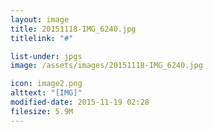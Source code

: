 ```yaml
---
layout: image
title: 20151118-IMG_6240.jpg
titlelink: "#"

list-under: jpgs
image: /assets/images/20151118-IMG_6240.jpg

icon: image2.png
alttext: "[IMG]"
modified-date: 2015-11-19 02:28
filesize: 5.9M
---
```

